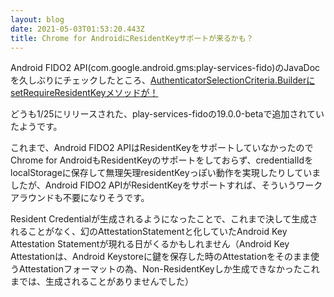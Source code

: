 ```yaml
---
layout: blog
date: 2021-05-03T01:53:20.443Z
title: Chrome for AndroidにResidentKeyサポートが来るかも？
---
```

Android FIDO2 API(com.google.android.gms:play-services-fido)のJavaDocを久しぶりにチェックしたところ、[AuthenticatorSelectionCriteria.BuilderにsetRequireResidentKeyメソッドが！](https://developers.google.com/android/reference/com/google/android/gms/fido/fido2/api/common/AuthenticatorSelectionCriteria.Builder#public-authenticatorselectioncriteria.builder-setrequireresidentkey-boolean-requireresidentkey)

どうも1/25にリリースされた、play-services-fidoの19.0.0-betaで追加されていたようです。

これまで、Android FIDO2 APIはResidentKeyをサポートしていなかったのでChrome for AndroidもResidentKeyのサポートをしておらず、credentialIdをlocalStorageに保存して無理矢理residentKeyっぽい動作を実現したりしていましたが、Android FIDO2 APIがResidentKeyをサポートすれば、そういうワークアラウンドも不要になりそうです。

Resident Credentialが生成されるようになったことで、これまで決して生成されることがなく、幻のAttestationStatementと化していたAndroid Key Attestation Statementが現れる日がくるかもしれません（Android Key Attestationは、Android Keystoreに鍵を保存した時のAttestationをそのまま使うAttestationフォーマットの為、Non-ResidentKeyしか生成できなかったこれまでは、生成されることがありませんでした）